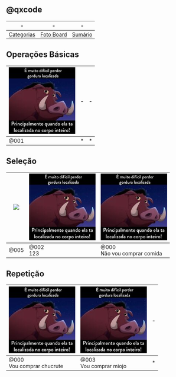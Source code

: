 ## @qxcode
-|-|-
-|-|-
[Categorias](categorias.md#qxcode) | [Foto Board](view.md#qxcode) |  [Sumário](summary.md#qxcode)


## Operações Básicas

[![](base/001/.teste.jpg)](base/001/Readme.md#-01_ope--empty)|-|-
-|-|-
@001<br>|*|*



## Seleção

[![](https://placekitten.com/320/181)](base/005/Readme.md#-02_sel--empty-empty)|[![](base/002/.__capa.jpg)](base/002/Readme.md#-02_sel-123-sdf-empty)|[![](base/000/imgs/.img.jpg)](base/000/Readme.md#-02_sel-não-vou-comprar-comida-empty)
-|-|-
@005<br>|@002<br>123|@000<br>Não vou comprar comida



## Repetição

[![](base/000/.img.jpg)](base/000/01.md#-03_rep-vou-comprar-chucrute)|[![](base/003/.__capa.jpg)](base/003/Readme.md#-03_rep-vou-comida-comprar-miojo)|-
-|-|-
@000<br>Vou comprar chucrute|@003<br>Vou comprar miojo|*


